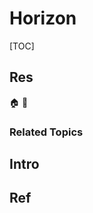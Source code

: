 # Horizon

[TOC]



## Res
🏠 
🚧 


### Related Topics



## Intro



## Ref
[极限竞速地平线5自定义电台教程(仅限电脑端)]: https://www.bilibili.com/read/cv21032785/

